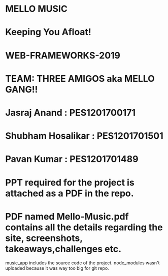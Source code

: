 # MELLO MUSIC
# Keeping You Afloat!
# WEB-FRAMEWORKS-2019
# TEAM: THREE AMIGOS aka MELLO GANG!!
# Jasraj Anand : PES1201700171  
# Shubham Hosalikar : PES1201701501
# Pavan Kumar : PES1201701489
# PPT required for the project is attached as a PDF in the repo.
# PDF  named Mello-Music.pdf contains all the details regarding the site, screenshots, takeaways,challenges etc.
music_app includes the source code of the project.
node_modules wasn't uploaded because it was way too big for git repo.
